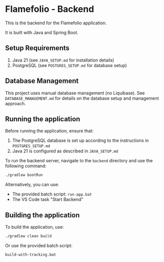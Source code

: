 # Flamefolio - Backend

This is the backend for the Flamefolio application.

It is built with Java and Spring Boot.

## Setup Requirements

1. Java 21 (see `JAVA_SETUP.md` for installation details)
2. PostgreSQL (see `POSTGRES_SETUP.md` for database setup)

## Database Management

This project uses manual database management (no Liquibase). See `DATABASE_MANAGEMENT.md` for details on the database setup and management approach.

## Running the application

Before running the application, ensure that:
1. The PostgreSQL database is set up according to the instructions in `POSTGRES_SETUP.md`
2. Java 21 is configured as described in `JAVA_SETUP.md`

To run the backend server, navigate to the `backend` directory and use the following command:

```bash
./gradlew bootRun
```

Alternatively, you can use:
- The provided batch script: `run-app.bat`
- The VS Code task "Start Backend"

## Building the application

To build the application, use:
```bash
./gradlew clean build
```

Or use the provided batch script:
```bash
build-with-tracking.bat
```
